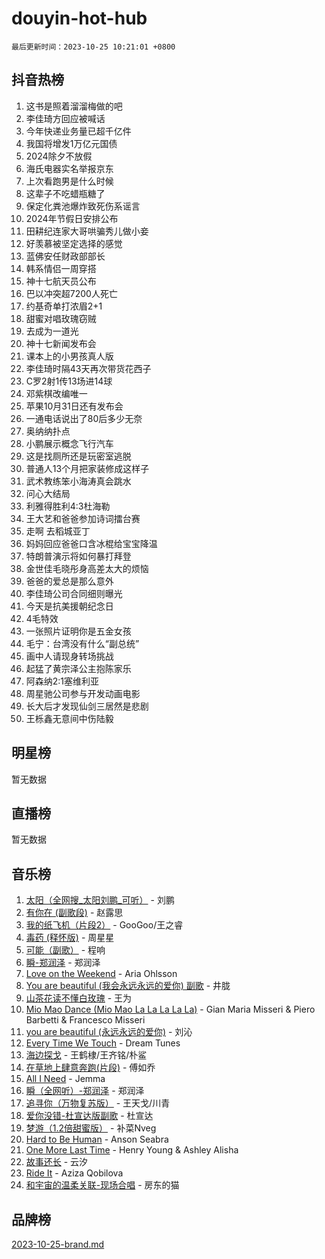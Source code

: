 # douyin-hot-hub

`最后更新时间：2023-10-25 10:21:01 +0800`

## 抖音热榜

1. 这书是照着溜溜梅做的吧
1. 李佳琦方回应被喊话
1. 今年快递业务量已超千亿件
1. 我国将增发1万亿元国债
1. 2024除夕不放假
1. 海氏电器实名举报京东
1. 上次看跑男是什么时候
1. 这辈子不吃蜡瓶糖了
1. 保定化粪池爆炸致死伤系谣言
1. 2024年节假日安排公布
1. 田耕纪连家大哥哄骗秀儿做小妾
1. 好羡慕被坚定选择的感觉
1. 蓝佛安任财政部部长
1. 韩系情侣一周穿搭
1. 神十七航天员公布
1. 巴以冲突超7200人死亡
1. 约基奇单打浓眉2+1
1. 甜蜜对唱玫瑰窃贼
1. 去成为一道光
1. 神十七新闻发布会
1. 课本上的小男孩真人版
1. 李佳琦时隔43天再次带货花西子
1. C罗2射1传13场进14球
1. 邓紫棋改编唯一
1. 苹果10月31日还有发布会
1. 一通电话说出了80后多少无奈
1. 奥纳纳扑点
1. 小鹏展示概念飞行汽车
1. 这是找厕所还是玩密室逃脱
1. 普通人13个月把家装修成这样子
1. 武术教练笨小海涛真会跳水
1. 问心大结局
1. 利雅得胜利4:3杜海勒
1. 王大艺和爸爸参加诗词擂台赛
1. 走啊 去稻城亚丁
1. 妈妈回应爸爸口含冰棍给宝宝降温
1. 特朗普演示将如何暴打拜登
1. 金世佳毛晓彤身高差太大的烦恼
1. 爸爸的爱总是那么意外
1. 李佳琦公司合同细则曝光
1. 今天是抗美援朝纪念日
1. 4毛特效
1. 一张照片证明你是五金女孩
1. 毛宁：台湾没有什么“副总统”
1. 画中人请现身转场挑战
1. 起猛了黄宗泽公主抱陈家乐
1. 阿森纳2:1塞维利亚
1. 周星驰公司参与开发动画电影
1. 长大后才发现仙剑三居然是悲剧
1. 王栎鑫无意间中伤陆毅

## 明星榜

暂无数据

## 直播榜

暂无数据

## 音乐榜

1. [太阳（全网搜_太阳刘鹏_可听）](https://sf6-cdn-tos.douyinstatic.com/obj/tos-cn-ve-2774/ogWbyIQnlBFImVbeDocRdCIYtBHlbJXgfZMvgz) - 刘鹏
1. [有你在 (副歌段)](https://sf3-cdn-tos.douyinstatic.com/obj/tos-cn-ve-2774/o8zImmNsI8B0yfAW5FKAB1oBhkMAlIrwsZEi1V) - 赵露思
1. [我的纸飞机（片段2）](https://sf6-cdn-tos.douyinstatic.com/obj/tos-cn-ve-2774/oM2ZrKcg2CD5AeRB2gkeXOFB1IxAGJdZPazYHf) - GooGoo/王之睿
1. [毒药 (释怀版)](https://sf3-cdn-tos.douyinstatic.com/obj/tos-cn-ve-2774/oYILMEAzspdZBIzy4frJNB8ZHPHWAhiwowd4Ad) - 周星星
1. [可能（副歌）](https://sf3-cdn-tos.douyinstatic.com/obj/tos-cn-ve-2774/cde1731888894259b333569393c2fb51) - 程响
1. [瞬-郑润泽](https://sf3-cdn-tos.douyinstatic.com/obj/tos-cn-ve-2774/oYXHIohzvbNAzBhHgyksWpRM4bfkDsBdBDAynw) - 郑润泽
1. [Love on the Weekend](https://sf6-cdn-tos.douyinstatic.com/obj/tos-cn-ve-2774/o4tVQen5ZtBZEMlD1CDIepBC2OigkU1KQkb1vd) - Aria Ohlsson
1. [You are beautiful (我会永远永远的爱你) 副歌](https://sf3-cdn-tos.douyinstatic.com/obj/tos-cn-ve-2774/o4NlnjbBAIAhg5wOCWzJoyMzkIqGxYsR7f3W4Q) - 井胧
1. [山茶花读不懂白玫瑰](https://sf3-cdn-tos.douyinstatic.com/obj/tos-cn-ve-2774/osfn8B7DktrRHEPJgPCfDbw7QDQEkwC16BxZg9) - 王为
1. [Mio Mao Dance (Mio Mao La La La La La)](https://sf6-cdn-tos.douyinstatic.com/obj/tos-cn-ve-2774/owhJZ1sWIABNvU3gOxlwztm0oAfMK58zHXT8GM) - Gian Maria Misseri & Piero Barbetti & Francesco Misseri
1. [you are beautiful (永远永远的爱你)](https://sf6-cdn-tos.douyinstatic.com/obj/tos-cn-ve-2774/7f5e088a940e42b487e76fd10d0ffcfd) - 刘沁
1. [Every Time We Touch](https://sf3-cdn-tos.douyinstatic.com/obj/tos-cn-ve-2774/ogN6lUKQeBBfEVhIOMikG1CcJjugxk1tztZyhP) - Dream Tunes
1. [海边探戈](https://sf3-cdn-tos.douyinstatic.com/obj/tos-cn-ve-2774/os9gE0VQCGqt6VQkZDyBBYvfSDY0QFe3vVmubn) - 王鹤棣/王齐铭/朴鲨
1. [在草地上肆意奔跑(片段)](https://sf3-cdn-tos.douyinstatic.com/obj/tos-cn-ve-2774/8831d494742f45dabdfa8adb8b817259) - 傅如乔
1. [All I Need](https://sf6-cdn-tos.douyinstatic.com/obj/tos-cn-ve-2774/e8b55ca1d1fa4f90a60c22b8ece170ac) - Jemma
1. [瞬（全网听）-郑润泽](https://sf3-cdn-tos.douyinstatic.com/obj/tos-cn-ve-2774/o4Vb9eJZClCZTnRQYy0BRSeHGrDtrkrQgIBvQt) - 郑润泽
1. [追寻你（万物复苏版）](https://sf6-cdn-tos.douyinstatic.com/obj/tos-cn-ve-2774/oYeAZJsbjIDit9APmBg8u6uDUQnHmoCf3gbo74) - 王天戈/川青
1. [爱你没错-杜宣达版副歌](https://sf6-cdn-tos.douyinstatic.com/obj/tos-cn-ve-2774/oUm8ctBZQfZQ4jUNWbseSYV0lZDsWn6LCODgCB) - 杜宣达
1. [梦游（1.2倍甜蜜版）](https://sf3-cdn-tos.douyinstatic.com/obj/tos-cn-ve-2774/o4gyAUm8hwufoEABmwVIiQtHsFuGzAEEWtNMzo) - 补菜Nveg
1. [Hard to Be Human](https://sf3-cdn-tos.douyinstatic.com/obj/tos-cn-ve-2774/oQItaej4rB1rBfnJUbKPlQOgDWvSUWRy814CZl) - Anson Seabra
1. [One More Last Time](https://sf6-cdn-tos.douyinstatic.com/obj/tos-cn-ve-2774/oAzTlo0LUAdCAIhjktsKWcLAEUKmZwGcOoB1fy) - Henry Young & Ashley Alisha
1. [故事还长](https://sf6-cdn-tos.douyinstatic.com/obj/tos-cn-ve-2774/30a26758c8594f0ab81ac675c33ee2c5) - 云汐
1. [Ride It](https://sf6-cdn-tos.douyinstatic.com/obj/tos-cn-ve-2774/oMZDIYec6eQynQyWBQnCM11DZzkgnBPtBpD4bi) - Aziza Qobilova
1. [和宇宙的温柔关联-现场合唱](https://sf3-cdn-tos.douyinstatic.com/obj/tos-cn-ve-2774/o0hONGDYQBgk0e5bqDeQOonVmncA6tC2nBwZLT) - 房东的猫

## 品牌榜

[2023-10-25-brand.md](2023-10-25-brand.md)
